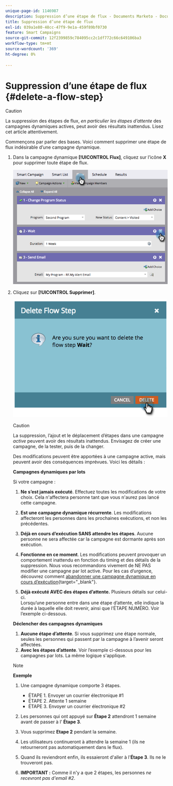 ```yaml
---
unique-page-id: 1146987
description: Suppression d’une étape de flux - Documents Marketo - Documentation du produit
title: Suppression d’une étape de flux
exl-id: 039a1e80-48cc-47f9-9e1a-459f89bf0730
feature: Smart Campaigns
source-git-commit: 12f2399859c784095cc2c1df772c66c649106ba3
workflow-type: tm+mt
source-wordcount: '369'
ht-degree: 0%

---
```


# Suppression d’une étape de flux {#delete-a-flow-step}

>[!CAUTION]
>
>La suppression des étapes de flux, _en particulier les étapes d’attente_ des campagnes dynamiques actives, peut avoir des résultats inattendus. Lisez cet article attentivement.

Commençons par parler des bases. Voici comment supprimer une étape de flux indésirable d’une campagne dynamique.

1. Dans la campagne dynamique **[!UICONTROL Flux]**, cliquez sur l’icône **X** pour supprimer toute étape de flux.

   ![](assets/delete-a-flow-step-1.png)

1. Cliquez sur **[!UICONTROL Supprimer]**.

   ![](assets/delete-a-flow-step-2.png)

   >[!CAUTION]
   >
   >La suppression, l’ajout et le déplacement d’étapes dans une campagne _active_ peuvent avoir des résultats inattendus. Envisagez de créer une campagne, de la tester, puis de la changer.

   Des modifications peuvent être apportées à une campagne active, mais peuvent avoir des conséquences imprévues. Voici les détails :

   **Campagnes dynamiques par lots**

   Si votre campagne :

   1. **Ne s’est jamais exécuté**. Effectuez toutes les modifications de votre choix. Cela n&#39;affectera personne tant que vous n&#39;aurez pas lancé cette campagne.
   1. **Est une campagne dynamique récurrente**. Les modifications affecteront les personnes dans les prochaines exécutions, et non les précédentes.
   1. **Déjà en cours d’exécution SANS attendre les étapes**. Aucune personne ne sera affectée car la campagne est dormante après son exécution.
   1. **Fonctionne en ce moment**. Les modifications peuvent provoquer un comportement inattendu en fonction du timing et des détails de la suppression. Nous vous recommandons vivement de NE PAS modifier une campagne par lot active. Pour les cas d’urgence, découvrez comment [abandonner une campagne dynamique en cours d’exécution](/help/marketo/product-docs/core-marketo-concepts/smart-campaigns/using-smart-campaigns/abort-a-smart-campaign.md){target="_blank"}.

   1. **Déjà exécuté AVEC des étapes d’attente.** Plusieurs détails sur celui-ci.\
      Lorsqu’une personne entre dans une étape d’attente, elle indique la durée à laquelle elle doit revenir, ainsi que l’ÉTAPE NUMÉRO. Voir l’exemple ci-dessous.

   **Déclencher des campagnes dynamiques**

   1. **Aucune étape d’attente**. Si vous supprimez une étape normale, seules les personnes qui passent par la campagne à l’avenir seront affectées.
   1. **Avec les étapes d’attente**. Voir l’exemple ci-dessous pour les campagnes par lots. La même logique s&#39;applique.

   >[!NOTE]
   >
   >**Exemple**
   >
   >1. Une campagne dynamique comporte 3 étapes.
   >    * ÉTAPE 1. Envoyer un courrier électronique #1
   >    * ÉTAPE 2. Attente 1 semaine
   >    * ÉTAPE 3. Envoyer un courrier électronique #2
   >
   >1. Les personnes qui ont appuyé sur **Étape 2** attendront 1 semaine avant de passer à l’ **Étape 3**.
   >1. Vous supprimez **Etape 2** pendant la semaine.
   >1. Les utilisateurs continueront à attendre la semaine 1 (ils ne retourneront pas automatiquement dans le flux).
   >1. Quand ils reviendront enfin, ils essaieront d&#39;aller à l&#39;**Étape 3**. Ils ne le trouveront pas.
   >1. **IMPORTANT :** Comme il n&#39;y a que 2 étapes, les personnes _ne recevront pas d&#39;email #2_.
